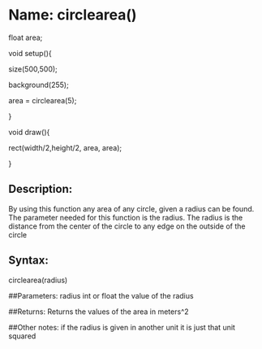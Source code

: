 # Name: circlearea()


float area;

void setup(){

size(500,500);

background(255);

area = circlearea(5);

}

void draw(){

rect(width/2,height/2, area, area);

}

## Description:
By using this function any area of any circle, given a radius can be found. The parameter needed for this function is the radius. The radius is the distance from the center of the circle to any edge on the outside of the circle

## Syntax:
circlearea(radius)

##Parameters: 
radius int or float the value of the radius 

##Returns:
Returns the values of the area in meters^2

##Other notes:
if the radius is given in another unit it is just that unit squared
